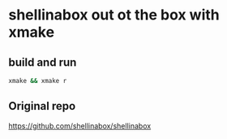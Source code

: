 # shellinabox out ot the box with xmake

## build and run

```bash
xmake && xmake r

```

## Original repo

https://github.com/shellinabox/shellinabox
